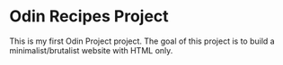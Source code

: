 # Odin Recipes Project
This is my first Odin Project project. The goal of this project is to build a minimalist/brutalist website with HTML only.
